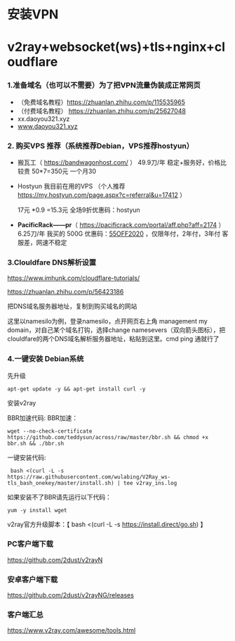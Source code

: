 # 安装VPN

# v2ray+websocket(ws)+tls+nginx+cloudflare



### 1.准备域名（也可以不需要）为了把VPN流量伪装成正常网页

-  （免费域名教程）https://zhuanlan.zhihu.com/p/115535965 
- （付费域名教程） https://zhuanlan.zhihu.com/p/25627048 
- xx.daoyou321.xyz
- www.daoyou321.xyz

### 2. 购买VPS 推荐（系统推荐Debian，VPS推荐hostyun）

- 搬瓦工（ https://bandwagonhost.com/ ） 49.9刀/年   稳定+服务好，价格比较贵 50*7=350元 一个月30

- Hostyun 我目前在用的VPS  （个人推荐 https://my.hostyun.com/page.aspx?c=referral&u=17412  ）

   17元 *0.9 =15.3元  全场9折优惠码：hostyun 

- **PacificRack——pr**（ https://pacificrack.com/portal/aff.php?aff=2174 ） 6.25刀/年 我买的 500G   优惠码：[55OFF2020](https://pacificrack.com/portal/aff.php?aff=1) ，仅限年付，2年付，3年付    客服差，网速不稳定 

   


### 3.Clouldfare DNS解析设置

 https://www.imhunk.com/cloudflare-tutorials/ 

 https://zhuanlan.zhihu.com/p/56423186 

把DNS域名服务器地址，复制到购买域名的网站

这里以namesilo为例，登录namesilo，点开网页右上角 management my domain，对自己某个域名打钩，选择change namesevers（双向箭头图标），把clouldfare的两个DNS域名解析服务器地址，粘贴到这里。cmd ping 通就行了

### 4.一键安装  Debian系统

先升级

```
apt-get update -y && apt-get install curl -y
```

安装v2ray

BBR加速代码: BBR加速： 

```
wget --no-check-certificate https://github.com/teddysun/across/raw/master/bbr.sh && chmod +x bbr.sh && ./bbr.sh
```

 一键安装代码: 

```
 bash <(curl -L -s https://raw.githubusercontent.com/wulabing/V2Ray_ws-tls_bash_onekey/master/install.sh) | tee v2ray_ins.log 
```

 如果安装不了BBR请先运行以下代码： 

```
yum -y install wget
```



v2ray官方升级脚本：【 bash <(curl -L -s https://install.direct/go.sh) 】



### PC客户端下载

 https://github.com/2dust/v2rayN 

### 安卓客户端下载

 https://github.com/2dust/v2rayNG/releases 
 
### 客户端汇总

https://www.v2ray.com/awesome/tools.html
